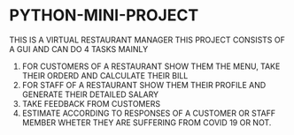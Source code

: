 # PYTHON-MINI-PROJECT
THIS IS A VIRTUAL RESTAURANT MANAGER
THIS PROJECT CONSISTS OF A GUI AND CAN DO 4 TASKS MAINLY
1. FOR CUSTOMERS OF A RESTAURANT SHOW THEM THE MENU, TAKE THEIR ORDERD AND CALCULATE THEIR BILL
2. FOR STAFF OF A RESTAURANT SHOW THEM THEIR PROFILE AND GENERATE THEIR DETAILED SALARY
3. TAKE FEEDBACK FROM CUSTOMERS
4. ESTIMATE ACCORDING TO RESPONSES OF A CUSTOMER OR STAFF MEMBER WHETER THEY ARE SUFFERING FROM COVID 19 OR NOT.
